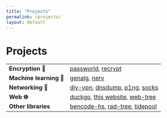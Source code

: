 ```yaml
---
title: "Projects"
permalink: /projects/
layout: default
---
```

# Projects

<table>
  <tbody>
    <tr>
      <td><b>Encryption 🔐</b></td>
      <td>
        <a href="/projects/passworld/">passworld</a>,
        <a href="/projects/recrypt/">recrypt</a>
      </td>
    </tr>
    <tr>
      <td><b>Machine learning 🤖</b></td>
      <td>
        <a href="/projects/genalg/">genalg</a>,
        <a href="/projects/nerv/">nerv</a>
      </td>
    </tr>
    <tr>
      <td><b>Networking 📶</b></td>
      <td>
        <a href="/projects/diy-vpn/">diy-vpn</a>,
        <a href="/projects/dnsdump/">dnsdump</a>,
        <a href="/projects/p1ng/">p1ng</a>,
        <a href="/projects/socks/">socks</a>
      </td>
    </tr>
    <tr>
      <td><b>Web 🌐</b></td>
      <td>
        <a href="/projects/duckgo/">duckgo</a>,
        <a href="/projects/this-website/">this website</a>,
        <a href="/projects/web-tree/">web-tree</a>
      </td>
    </tr>
    <tr>
      <td><b>Other libraries</b></td>
      <td>
        <a href="/projects/bencode-hs/">bencode-hs</a>,
        <a href="/projects/rad-tree/">rad-tree</a>,
        <a href="/projects/tidepool/">tidepool</a>
      </td>
    </tr>
  </tbody>
</table>
